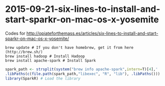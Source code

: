 # 2015-09-21-six-lines-to-install-and-start-sparkr-on-mac-os-x-yosemite

Codes for http://opiateforthemass.es/articles/six-lines-to-install-and-start-sparkr-on-mac-os-x-yosemite/
```
brew update # If you don't have homebrew, get it from here (http://brew.sh/)
brew install hadoop # Install Hadoop
brew install apache-spark # Install Spark
```


``` r
spark_path <- strsplit(system("brew info apache-spark",intern=T)[4],' ')[[1]][1] # Get your spark path
.libPaths(c(file.path(spark_path,"libexec", "R", "lib"), .libPaths())) # Navigate to SparkR folder
library(SparkR) # Load the library
```